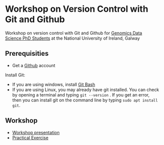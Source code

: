 # Workshop on Version Control with Git and Github

Workshop on version control with Git and Github for [Genomics Data Science PhD Students](https://genomicsdatascience.ie/) at the National University of Ireland, Galway

## Prerequisities
- Get a [Github](github.com) account

Install Git: 
- If you are using windows, install [Git Bash](https://git-scm.com/downloads)
- If you are using Linux, you may already have git installed. You can check by opening a terminal and typing `git --version` .
If you get an error, then you can install git on the command line by typing `sudo apt install git`.

## Workshop
- [Workshop presentation](https://github.com/coughls/Git-training/blob/master/intro_to_git_and_github.pdf)
- [Practical Exercise](https://github.com/coughls/Git-training/blob/master/git-practical.md)

